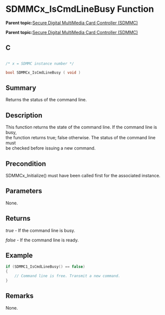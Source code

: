 # SDMMCx\_IsCmdLineBusy Function

**Parent topic:**[Secure Digital MultiMedia Card Controller \(SDMMC\)](GUID-670F0003-D51D-457F-BF15-845C30D30C12.md)

**Parent topic:**[Secure Digital MultiMedia Card Controller \(SDMMC\)](GUID-9384AD3C-4E33-479E-B7BB-005772421CB2.md)

## C

```c

/* x = SDMMC instance number */

bool SDMMCx_IsCmdLineBusy ( void )
```

## Summary

Returns the status of the command line.

## Description

This function returns the state of the command line. If the command line is busy,<br />the function returns true; false otherwise. The status of the command line must<br />be checked before issuing a new command.

## Precondition

SDMMCx\_Initialize\(\) must have been called first for the associated instance.

## Parameters

None.

## Returns

*true* - If the command line is busy.

*false* - If the command line is ready.

## Example

```c
if (SDMMC1_IsCmdLineBusy() == false)
{
    // Command line is free. Transmit a new command.
}
```

## Remarks

None.


